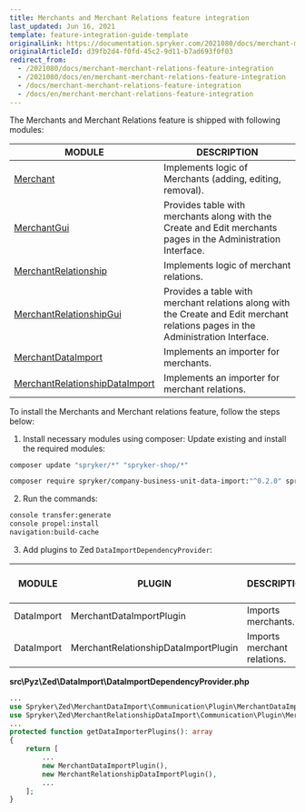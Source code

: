 ```yaml
---
title: Merchants and Merchant Relations feature integration
last_updated: Jun 16, 2021
template: feature-integration-guide-template
originalLink: https://documentation.spryker.com/2021080/docs/merchant-merchant-relations-feature-integration
originalArticleId: d39fb2d4-f0fd-45c2-9d11-b7ad693f0f03
redirect_from:
  - /2021080/docs/merchant-merchant-relations-feature-integration
  - /2021080/docs/en/merchant-merchant-relations-feature-integration
  - /docs/merchant-merchant-relations-feature-integration
  - /docs/en/merchant-merchant-relations-feature-integration
---
```


The Merchants and Merchant Relations feature is shipped with following modules:

| MODULE | DESCRIPTION |
| --- | --- |
| [Merchant](https://github.com/spryker/merchant) | Implements logic of Merchants (adding, editing, removal). |
| [MerchantGui](https://github.com/spryker/merchant-gui) | Provides table with merchants along with the Create and Edit merchants pages in the Administration Interface. |
| [MerchantRelationship](https://github.com/spryker/merchant-relationship) | Implements logic of merchant relations. |
| [MerchantRelationshipGui](https://github.com/spryker/merchant-relationship-gui) | Provides a table with merchant relations along with the Create and Edit merchant relations pages in the Administration Interface. |
| [MerchantDataImport](https://github.com/spryker/merchant-data-import) | Implements an importer for merchants. |
| [MerchantRelationshipDataImport](https://github.com/spryker/merchant-relationship-data-tmport) | Implements an importer for merchant relations. |

To install the Merchants and Merchant relations feature, follow the steps below:

1. Install necessary modules using composer:
Update existing and install the required modules:

```bash
composer update "spryker/*" "spryker-shop/*"
```

```bash
composer require spryker/company-business-unit-data-import:"^0.2.0" spryker/merchant:"^1.0.0" spryker/merchant-data-import:"^0.1.0" spryker/merchant-gui:"^1.0.0" spryker/merchant-relationship:"^1.0.0" spryker/merchant-relationship-data-import:"^0.1.0" spryker/merchant-relationship-gui:"^1.0.0" --update-with-dependencies
```

2. Run the commands:

```bash
console transfer:generate
console propel:install
navigation:build-cache
```

3. Add plugins to Zed `DataImportDependencyProvider`:

| MODULE | PLUGIN | DESCRIPTION | METHOD IN DEPENDENCY PROVIDER |
| --- | --- | --- | --- |
| DataImport | MerchantDataImportPlugin | Imports merchants. | getDataImporterPlugins |
| DataImport | MerchantRelationshipDataImportPlugin | Imports merchant relations. | getDataImporterPlugins |

**src\Pyz\Zed\DataImport\DataImportDependencyProvider.php**

```php
...
use Spryker\Zed\MerchantDataImport\Communication\Plugin\MerchantDataImportPlugin;
use Spryker\Zed\MerchantRelationshipDataImport\Communication\Plugin\MerchantRelationshipDataImportPlugin;
...									
protected function getDataImporterPlugins(): array
{
    return [
        ...
        new MerchantDataImportPlugin(),
        new MerchantRelationshipDataImportPlugin(),
		...
    ];
}
```
